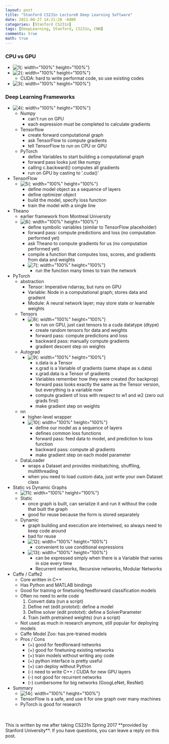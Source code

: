 ```yaml
---
layout: post
title: "Stanford CS231n Lecture8 Deep Learning Software"
date: 2021-08-27 14:21:28 -0400
categories: [Stanford CS231n]
tags: [DeepLearning, Stanford, CS231n, CNN]
comments: true
math: true
---
```


### CPU vs GPU
- ![1](/images/cs231n/lec8/1.png){: width="100%" height="100%"}
- ![2](/images/cs231n/lec8/2.png){: width="100%" height="100%"}
    - CUDA: hard to write performat code, so use existing codes
- ![3](/images/cs231n/lec8/3.png){: width="100%" height="100%"}

### Deep Learning Frameworks
- ![4](/images/cs231n/lec8/4.png){: width="100%" height="100%"}
    - Numpy
        - can't run on GPU
        - each expression must be completed to calculate gradients
    - Tensorflow
        - create forward computational graph
        - ask TensorFlow to compute gradients
        - tell TensorFlow to run on CPU or GPU
    - PyTorch
        - define Variables to start building a computational graph
        - forward pass looks just like numpy
        - calling c.backward() computes all gradients
        - run on GPU by casting to '.cuda()'
- TensorFlow
    - ![5](/images/cs231n/lec8/5.png){: width="100%" height="100%"}
        - define model object as a sequence of layers
        - define optimizer object
        - build the model, specify loss function
        - train the model with a single line
- Theano
    - earlier framework from Montreal University
    - ![6](/images/cs231n/lec8/6.png){: width="100%" height="100%"}
        - define symbolic variables (similar to TensorFlow placeholder)
        - forward pass: compute predictions and loss (no computation performed yet)
        - ask Theano to compute gradients for us (no computation performed yet)
        - compile a function that computes loss, scores, and gradients from data and weights
        - ![7](/images/cs231n/lec8/7.png){: width="100%" height="100%"}
            - run the function many times to train the network 
- PyTorch
    - abstraction
        - Tensor: Imperative ndarray, but runs on GPU
        - Variable: Node in a computational graph; stores data and gradient
        - Module: A neural network layer; may store state or learnable weights
    - Tensors
        - ![8](/images/cs231n/lec8/8.png){: width="100%" height="100%"}
            - to run on GPU, just cast tensors to a cuda datatype (dtype)
            - create random tensors for data and weights
            - forward pass: compute predictions and loss
            - backward pass: manually compute gradients
            - gradient descent step on weights
    - Autograd
        - ![9](/images/cs231n/lec8/9.png){: width="100%" height="100%"}
            - x.data is a Tensor
            - x.grad is a Variable of gradients (same shape as x.data)
            - x.grad.data is a Tensor of gradients
            - Variables remember how they were created (for backprop)
            - forward pass looks exactly the same as the Tensor version, but everything is a variable now
            - compute gradient of loss with respect to w1 and w2 (zero out grads first)
            - make gradient step on weights
    - nn
        - higher-level wrapper
        - ![10](/images/cs231n/lec8/10.png){: width="100%" height="100%"}
            - define our model as a sequence of layers
            - defines common loss functions
            - forward pass: feed data to model, and prediction to loss function
            - backward pass: compute all gradients
            - make gradient step on each model parameter
    - DataLoader 
        - wraps a Dataset and provides minibatching, shuffling, multithreading
        - when you need to load custom data, just write your own Dataset class
- Static vs Dynamic Graphs
    - ![11](/images/cs231n/lec8/11.png){: width="100%" height="100%"}
    - Static
        - once graph is built, can serialize it and run it without the code that built the graph
        - good for reuse because the form is stored separately
    - Dynamic
        - graph building and execution are intertwined, so always need to keep code around
        - bad for reuse
        - ![12](/images/cs231n/lec8/12.png){: width="100%" height="100%"}
            - convenient to use conditional expressions
        - ![13](/images/cs231n/lec8/13.png){: width="100%" height="100%"}
            - can be expressed simply when there is a Variable that varies in size every time
            - Recurrent networks, Recursive networks, Modular Networks
- Caffe / Caffe2
    - Core written in C++
    - Has Python and MATLAB bindings
    - Good for training or finetuning feedforward classification models
    - Often no need to write code
        1. Convert data (run a script)
        2. Define net (edit prototxt): define a model
        3. Define solver (edit prototxt): define a SolverParameter
        4. Train (with pretrained weights) (run a script)  
    - Not used as much in research anymore, still popular for deploying models
    - Caffe Model Zoo: has pre-trained models
    - Pros / Cons
        - (+) good for feedforward networks
        - (+) good for finetuning existing networks
        - (+) train models without writing any code
        - (+) python interface is pretty useful
        - (+) can deploy without Python
        - (-) need to write C++ / CUDA for new GPU layers
        - (-) not good for recurrent networks
        - (-) cumbersome for big networks (GoogLeNet, ResNet)
- Summary
    - ![14](/images/cs231n/lec8/14.png){: width="100%" height="100%"}
    - TensorFlow is a safe, and use it for one graph over many machines
    - PyTorch is good for research

<br/>
<br/>
This is written by me after taking CS231n Spring 2017 **provided by Stanford University**.
If you have questions, you can leave a reply on this post.